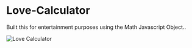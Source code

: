 # Love-Calculator
Built this for entertainment purposes using the Math Javascript Object..


![Love Calculator](https://res.cloudinary.com/dljgkzwfz/image/upload/v1694509004/Github%20ReadMe%20Screenshots/Screenshot_96_tn8ztk.png)
